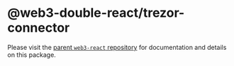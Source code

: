 # @web3-double-react/trezor-connector

Please visit the [parent `web3-react` repository](https://github.com/NoahZinsmeister/web3-react) for documentation and details on this package.
